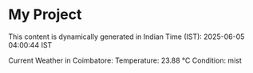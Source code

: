 # My Project

This content is dynamically generated in Indian Time (IST): 2025-06-05 04:00:44 IST


Current Weather in Coimbatore:
Temperature: 23.88 °C
Condition: mist
